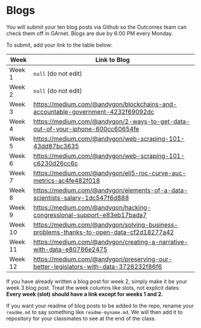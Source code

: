 # Blogs

You will submit your ten blog posts via Github so the Outcomes team can check them off in GArnet. Blogs are due by 6:00 PM every Monday.

To submit, add your link to the table below:

| Week          | Link to Blog 				 	|
| ------------- | ------------------------------|
| Week 1        | `null` (do not edit)			|
| Week 2        | `null` (do not edit)			|
| Week 3        | https://medium.com/@andygon/blockchains-and-accountable-government-4232f69092dc  
| Week 4        | https://medium.com/@andygon/2-ways-to-get-data-out-of-your-iphone-600cc60654fe    
| Week 5        | https://medium.com/@andygon/web-scraping-101-43dd87bc3635     				|
| Week 6        | https://medium.com/@andygon/web-scraping-101-c6230d26cc6c						|
| Week 7        | https://medium.com/@andygon/eli5-roc-curve-auc-metrics-ac4fe482f018						|	
| Week 8        | https://medium.com/@andygon/elements-of-a-data-scientists-salary-1dc547f6d888						|
| Week 9        | https://medium.com/@andygon/hacking-congressional-support-e83eb17bada7						|
| Week 10       | https://medium.com/@andygon/solving-business-problems-thanks-to-open-data-cf2d18277a42						|
| Week 11       | https://medium.com/@andygon/creating-a-narrative-with-data-e80786e2475						|
| Week 12       | https://medium.com/@andygon/preserving-our-better-legislators-with-data-3726232f86f6						|

If you have already written a blog post for week 2, simply make it be your week 3 blog post. Treat the week columns like slots, not explicit dates. **Every week (slot) should have a link except for weeks 1 and 2.**

If you want your readme of blog posts to be added to the repo, rename your `readme.md` to say something like `readme-myname.md`. We will then add it to repository for your classmates to see at the end of the class.
